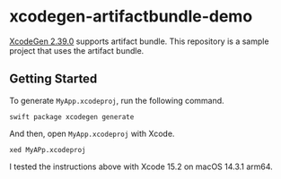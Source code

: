 # xcodegen-artifactbundle-demo

[XcodeGen 2.39.0](https://github.com/yonaskolb/XcodeGen/releases/tag/2.39.0) supports artifact bundle. This repository is a sample project that uses the artifact bundle.

## Getting Started

To generate `MyApp.xcodeproj`, run the following command.

```shell
swift package xcodegen generate
```

And then, open `MyApp.xcodeproj` with Xcode.

```shell
xed MyAPp.xcodeproj
```

I tested the instructions above with Xcode 15.2 on macOS 14.3.1 arm64.
